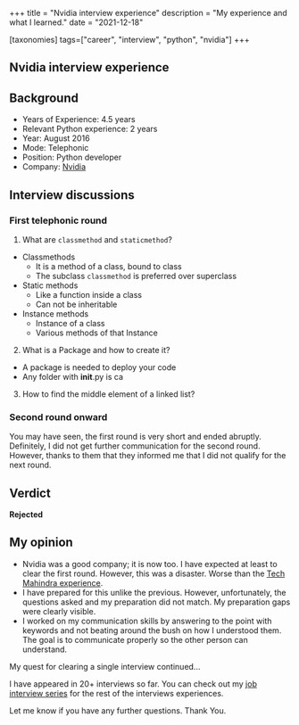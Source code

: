 +++
title = "Nvidia interview experience"
description = "My experience and what I learned."
date = "2021-12-18"

[taxonomies]
tags=["career", "interview", "python", "nvidia"]
+++

## Nvidia interview experience

## Background

- Years of Experience: 4.5 years
- Relevant Python experience: 2 years
- Year: August 2016
- Mode: Telephonic
- Position: Python developer
- Company: [Nvidia](https://www.nvidia.com/en-us/)


## Interview discussions

### First telephonic round

1. What are `classmethod` and `staticmethod`?
  - Classmethods
    - It is a method of a class, bound to class
    - The subclass `classmethod` is preferred over superclass
  - Static methods
    - Like a function inside a class
    - Can not be inheritable
  - Instance methods
    - Instance of a class
    - Various methods of that Instance
2. What is a Package and how to create it?
  - A package is needed to deploy your code
  - Any folder with __init__.py is ca
3. How to find the middle element of a linked list?

### Second round onward

You may have seen, the first round is very short and ended abruptly. Definitely, I did not get further communication for the second round. However, thanks to them that they informed me that I did not qualify for the next round.

## Verdict

**Rejected**

## My opinion

- Nvidia was a good company; it is now too. I have expected at least to clear the first round. However, this was a disaster. Worse than the [Tech Mahindra experience](https://blog.soumendrak.com/tech-mahindra-interview-experience).
- I have prepared for this unlike the previous. However, unfortunately, the questions asked and my preparation did not match. My preparation gaps were clearly visible.
- I worked on my communication skills by answering to the point with keywords and not beating around the bush on how I understood them. The goal is to communicate properly so the other person can understand.

My quest for clearing a single interview continued...

I have appeared in 20+ interviews so far. You can check out my [job interview series](https://blog.soumendrak.com/series/job-interview) for the rest of the interviews experiences.

Let me know if you have any further questions. Thank You.